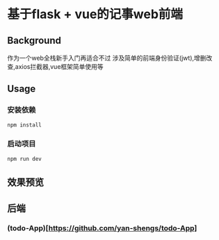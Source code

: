 # 基于flask + vue的记事web前端

## Background



作为一个web全栈新手入门再适合不过
涉及简单的前端身份验证(jwt),增删改查,axios拦截器,vue框架简单使用等



## Usage

### 安装依赖

```bash
npm install
```

### 启动项目

```bash
npm run dev
```

## 效果预览





## 后端

### (todo-App)[https://github.com/yan-shengs/todo-App]

